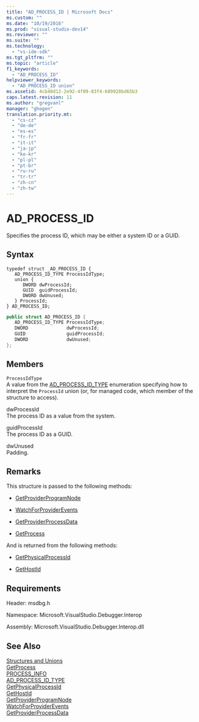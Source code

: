 ```yaml
---
title: "AD_PROCESS_ID | Microsoft Docs"
ms.custom: ""
ms.date: "10/19/2016"
ms.prod: "visual-studio-dev14"
ms.reviewer: ""
ms.suite: ""
ms.technology: 
  - "vs-ide-sdk"
ms.tgt_pltfrm: ""
ms.topic: "article"
f1_keywords: 
  - "AD_PROCESS_ID"
helpviewer_keywords: 
  - "AD_PROCESS_ID union"
ms.assetid: 4cb40d12-2e92-4f09-83f4-689928bd65b3
caps.latest.revision: 11
ms.author: "gregvanl"
manager: "ghogen"
translation.priority.mt: 
  - "cs-cz"
  - "de-de"
  - "es-es"
  - "fr-fr"
  - "it-it"
  - "ja-jp"
  - "ko-kr"
  - "pl-pl"
  - "pt-br"
  - "ru-ru"
  - "tr-tr"
  - "zh-cn"
  - "zh-tw"
---
```

# AD_PROCESS_ID
Specifies the process ID, which may be either a system ID or a GUID.  
  
## Syntax  
  
```cpp#  
typedef struct _AD_PROCESS_ID {  
   AD_PROCESS_ID_TYPE ProcessIdType;  
   union {  
      DWORD dwProcessId;   
      GUID  guidProcessId;   
      DWORD dwUnused;   
   } ProcessId;  
} AD_PROCESS_ID;  
```  
  
```c#  
public struct AD_PROCESS_ID {  
   AD_PROCESS_ID_TYPE ProcessIdType;  
   DWORD              dwProcessId;   
   GUID               guidProcessId;   
   DWORD              dwUnused;   
};  
```  
  
## Members  
 `ProcessIdType`  
 A value from the [AD_PROCESS_ID_TYPE](../extensibility-debugger-reference/ad_process_id_type.md) enumeration specifying how to interpret the `ProcessId` union (or, for managed code, which member of the structure to access).  
  
 dwProcessId  
 The process ID as a value from the system.  
  
 guidProcessId  
 The process ID as a GUID.  
  
 dwUnused  
 Padding.  
  
## Remarks  
 This structure is passed to the following methods:  
  
-   [GetProviderProgramNode](../extensibility-debugger-reference/idebugprogramprovider2--getproviderprogramnode.md)  
  
-   [WatchForProviderEvents](../extensibility-debugger-reference/idebugprogramprovider2--watchforproviderevents.md)  
  
-   [GetProviderProcessData](../extensibility-debugger-reference/idebugprogramprovider2--getproviderprocessdata.md)  
  
-   [GetProcess](../extensibility-debugger-reference/idebugport2--getprocess.md)  
  
 And is returned from the following methods:  
  
-   [GetPhysicalProcessId](../extensibility-debugger-reference/idebugprocess2--getphysicalprocessid.md)  
  
-   [GetHostId](../extensibility-debugger-reference/idebugprogramhost2--gethostid.md)  
  
## Requirements  
 Header: msdbg.h  
  
 Namespace: Microsoft.VisualStudio.Debugger.Interop  
  
 Assembly: Microsoft.VisualStudio.Debugger.Interop.dll  
  
## See Also  
 [Structures and Unions](../extensibility-debugger-reference/structures-and-unions.md)   
 [GetProcess](../extensibility-debugger-reference/idebugport2--getprocess.md)   
 [PROCESS_INFO](../extensibility-debugger-reference/process_info.md)   
 [AD_PROCESS_ID_TYPE](../extensibility-debugger-reference/ad_process_id_type.md)   
 [GetPhysicalProcessId](../extensibility-debugger-reference/idebugprocess2--getphysicalprocessid.md)   
 [GetHostId](../extensibility-debugger-reference/idebugprogramhost2--gethostid.md)   
 [GetProviderProgramNode](../extensibility-debugger-reference/idebugprogramprovider2--getproviderprogramnode.md)   
 [WatchForProviderEvents](../extensibility-debugger-reference/idebugprogramprovider2--watchforproviderevents.md)   
 [GetProviderProcessData](../extensibility-debugger-reference/idebugprogramprovider2--getproviderprocessdata.md)
